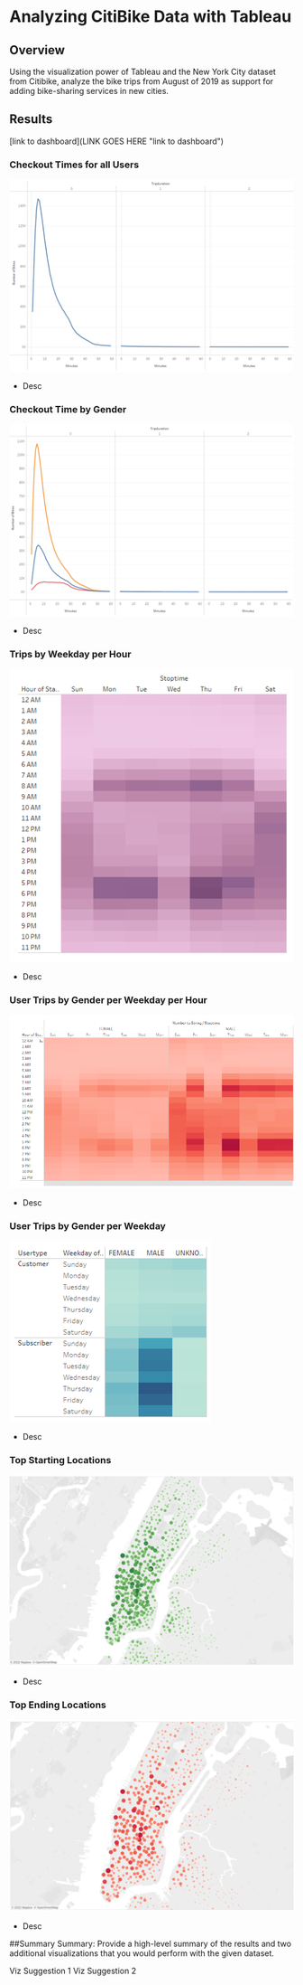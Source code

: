 #  Analyzing CitiBike Data with Tableau
## Overview
Using the visualization power of Tableau and the New York City dataset from Citibike, analyze the bike trips from August of 2019 as support for adding bike-sharing services in new cities.

## Results
[link to dashboard](LINK GOES HERE "link to dashboard")
### Checkout Times for all Users
![checkoutforall.png](Analysis/checkoutforall.png)
   - Desc 
### Checkout Time by Gender
![checkoutbygender.png](Analysis/checkoutbygender.png)
   - Desc 
### Trips by Weekday per Hour
![tripsbyweekdayperhour.png](Analysis/tripsbyweekdayperhour.png)
   - Desc 
### User Trips by Gender per Weekday per Hour
![bygenderperwkdyperhr.png](Analysis/bygenderperwkdyperhr.png)
   - Desc 
### User Trips by Gender per Weekday
![bygenderperwkdy.png](Analysis/bygenderperwkdy.png)
   - Desc 
### Top Starting Locations
![topstartlocations.png](Analysis/topstartlocations.png)
   - Desc  
### Top Ending Locations 
![topendlocations.png](Analysis/topendlocations.png)
   - Desc  


##Summary
Summary: Provide a high-level summary of the results and two additional visualizations that you would perform with the given dataset.

Viz Suggestion 1 
Viz Suggestion 2